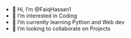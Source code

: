 - 👋 Hi, I’m @FaiqHassan1
- 👀 I’m interested in Coding 
- 🌱 I’m currently learning Python and Web dev
- 💞️ I’m looking to collaborate on Projects

<!---
FaiqHassan1/FaiqHassan1 is a ✨ special ✨ repository because its `README.md` (this file) appears on your GitHub profile.
You can click the Preview link to take a look at your changes.
--->
